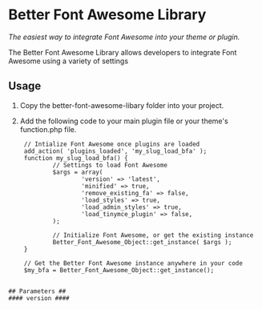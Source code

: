 Better Font Awesome Library
===========================

*The easiest way to integrate Font Awesome into your theme or plugin.*

The Better Font Awesome Library allows developers to integrate Font Awesome using a variety of settings

## Usage ##
1. Copy the better-font-awesome-libary folder into your project.

2. Add the following code to your main plugin file or your theme's function.php file.
   ```
	// Intialize Font Awesome once plugins are loaded
	add_action( 'plugins_loaded', 'my_slug_load_bfa' );
	function my_slug_load_bfa() {
			// Settings to load Font Awesome
			$args = array(
					'version' => 'latest',
					'minified' => true,
					'remove_existing_fa' => false,
					'load_styles' => true,
					'load_admin_styles' => true,
					'load_tinymce_plugin' => false,
			);
			
			// Initialize Font Awesome, or get the existing instance
			Better_Font_Awesome_Object::get_instance( $args );
	}
	
	// Get the Better Font Awesome instance anywhere in your code
	$my_bfa = Better_Font_Awesome_Object::get_instance();
```

## Parameters ##
#### version ####
